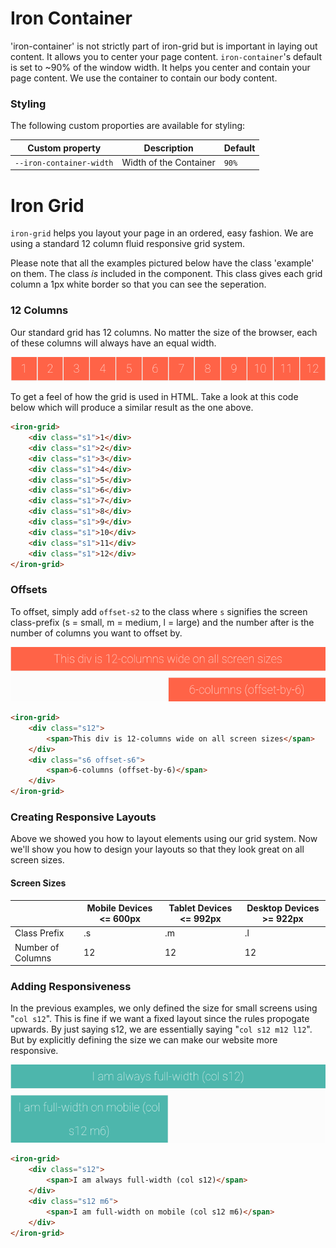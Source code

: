 # Iron Container

'iron-container' is not strictly part of iron-grid but is important in laying out content. It allows you to center your page content. `iron-container`'s default is set to ~90% of the window width. It helps you center and contain your page content. We use the container to contain our body content.

### Styling

The following custom proporties are available for styling:

| Custom property | Description | Default |
| ------------------------ | ---------------------- | ----- |
| `--iron-container-width` | Width of the Container | `90%` |
 
# Iron Grid

`iron-grid` helps you layout your page in an ordered, easy fashion. We are using a standard 12 column fluid responsive grid system.

Please note that all the examples pictured below have the class 'example' on them. The class *is* included in the component. This class gives each grid column a 1px white border so that you can see the seperation.

### 12 Columns

Our standard grid has 12 columns. No matter the size of the browser, each of these columns will always have an equal width.

![1](img/1.png)

To get a feel of how the grid is used in HTML. Take a look at this code below which will produce a similar result as the one above.

```html
<iron-grid>
    <div class="s1">1</div>
    <div class="s1">2</div>
    <div class="s1">3</div>
    <div class="s1">4</div>
    <div class="s1">5</div>
    <div class="s1">6</div>
    <div class="s1">7</div>
    <div class="s1">8</div>
    <div class="s1">9</div>
    <div class="s1">10</div>
    <div class="s1">11</div>
    <div class="s1">12</div>
</iron-grid>
```

### Offsets

To offset, simply add `offset-s2` to the class where `s` signifies the screen class-prefix (s = small, m = medium, l = large) and the number after is the number of columns you want to offset by.

![2](img/2.png)

```html
<iron-grid>
    <div class="s12">
        <span>This div is 12-columns wide on all screen sizes</span>
    </div>
    <div class="s6 offset-s6">
        <span>6-columns (offset-by-6)</span>
    </div>
</iron-grid>
```

### Creating Responsive Layouts

Above we showed you how to layout elements using our grid system. Now we'll show you how to design your layouts so that they look great on all screen sizes.

#### Screen Sizes
 |   | Mobile Devices <= 600px | Tablet Devices <= 992px | Desktop Devices >= 922px |
 | ----------------- | -- | -- | -- |
 | Class Prefix      | .s | .m | .l |
 | Number of Columns | 12 | 12 | 12 |

### Adding Responsiveness

In the previous examples, we only defined the size for small screens using "`col s12`". This is fine if we want a fixed layout since the rules propogate upwards. By just saying s12, we are essentially saying "`col s12 m12 l12`". But by explicitly defining the size we can make our website more responsive.

![3](img/3.png)

```html
<iron-grid>
    <div class="s12">
        <span>I am always full-width (col s12)</span>
    </div>
    <div class="s12 m6">
        <span>I am full-width on mobile (col s12 m6)</span>
    </div>
</iron-grid>
```
